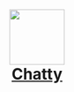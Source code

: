 <h1 align="center" style="color:#0091EA; font-weight:bold;">
     <img 
    src="https://i.ibb.co/SrhSFRY/ezchat.png"
    float="center"
    width="100" height="100"
    />
    <br/>
  <a href="#"> Chatty </a>
</h1>
